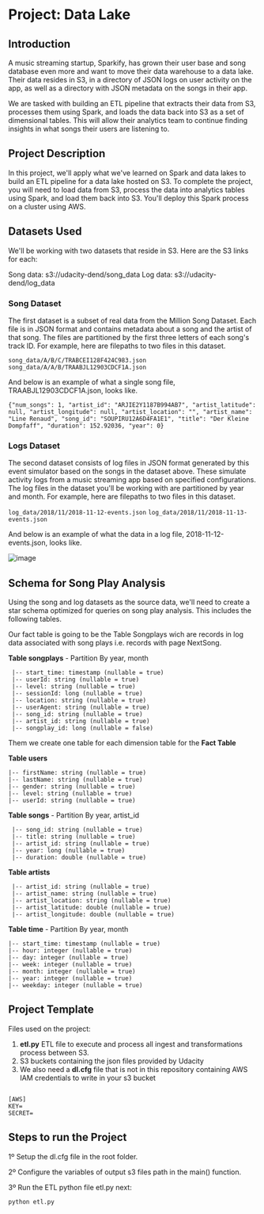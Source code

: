 # Project: Data Lake

## Introduction
A music streaming startup, Sparkify, has grown their user base and song database even more and want to move their data warehouse to a data lake. Their data resides in S3, in a directory of JSON logs on user activity on the app, as well as a directory with JSON metadata on the songs in their app.

We are tasked with building an ETL pipeline that extracts their data from S3, processes them using Spark, and loads the data back into S3 as a set of dimensional tables. This will allow their analytics team to continue finding insights in what songs their users are listening to.

## Project Description
In this project, we'll apply what we've learned on Spark and data lakes to build an ETL pipeline for a data lake hosted on S3. To complete the project, you will need to load data from S3, process the data into analytics tables using Spark, and load them back into S3. You'll deploy this Spark process on a cluster using AWS.

## Datasets Used

We'll be working with two datasets that reside in S3. Here are the S3 links for each:

Song data: s3://udacity-dend/song_data
Log data: s3://udacity-dend/log_data

### Song Dataset
The first dataset is a subset of real data from the Million Song Dataset. 
Each file is in JSON format and contains metadata about a song and the artist of that song. 
The files are partitioned by the first three letters of each song's track ID. 
For example, here are filepaths to two files in this dataset.

`song_data/A/B/C/TRABCEI128F424C983.json`
`song_data/A/A/B/TRAABJL12903CDCF1A.json`

And below is an example of what a single song file, TRAABJL12903CDCF1A.json, looks like.

```
{"num_songs": 1, "artist_id": "ARJIE2Y1187B994AB7", "artist_latitude": null, "artist_longitude": null, "artist_location": "", "artist_name": "Line Renaud", "song_id": "SOUPIRU12A6D4FA1E1", "title": "Der Kleine Dompfaff", "duration": 152.92036, "year": 0}
```

### Logs Dataset
The second dataset consists of log files in JSON format generated by this event simulator based on the songs in the dataset above. 
These simulate activity logs from a music streaming app based on specified configurations.
The log files in the dataset you'll be working with are partitioned by year and month. For example, here are filepaths to two files in this dataset.

`log_data/2018/11/2018-11-12-events.json`
`log_data/2018/11/2018-11-13-events.json`

And below is an example of what the data in a log file, 2018-11-12-events.json, looks like.

![image](https://user-images.githubusercontent.com/21292638/125691983-b0cd0761-b3d5-4e4e-8bbc-5899a8196438.png)


## Schema for Song Play Analysis
Using the song and log datasets as the source data, we'll need to create a star schema optimized for queries on song play analysis. This includes the following tables.

Our fact table is going to be the Table Songplays wich are records in log data associated with song plays i.e. records with page NextSong.

**Table songplays** - Partition By year, month
```
 |-- start_time: timestamp (nullable = true)
 |-- userId: string (nullable = true)
 |-- level: string (nullable = true)
 |-- sessionId: long (nullable = true)
 |-- location: string (nullable = true)
 |-- userAgent: string (nullable = true)
 |-- song_id: string (nullable = true)
 |-- artist_id: string (nullable = true)
 |-- songplay_id: long (nullable = false)
```

Them we create one table for each dimension table for the **Fact Table**
 
 **Table users** 
 ```
 |-- firstName: string (nullable = true)
 |-- lastName: string (nullable = true)
 |-- gender: string (nullable = true)
 |-- level: string (nullable = true)
 |-- userId: string (nullable = true)
```

**Table songs** - Partition By year, artist_id
```
 |-- song_id: string (nullable = true)
 |-- title: string (nullable = true)
 |-- artist_id: string (nullable = true)
 |-- year: long (nullable = true)
 |-- duration: double (nullable = true)
```

**Table artists**

```
 |-- artist_id: string (nullable = true)
 |-- artist_name: string (nullable = true)
 |-- artist_location: string (nullable = true)
 |-- artist_latitude: double (nullable = true)
 |-- artist_longitude: double (nullable = true)
```

**Table time** - Partition By year, month
 ```
 |-- start_time: timestamp (nullable = true)
 |-- hour: integer (nullable = true)
 |-- day: integer (nullable = true)
 |-- week: integer (nullable = true)
 |-- month: integer (nullable = true)
 |-- year: integer (nullable = true)
 |-- weekday: integer (nullable = true)
```

## Project Template

Files used on the project:
1. **etl.py** ETL file to execute and process all ingest and transformations process between S3.
2. S3 buckets containing the json files provided by Udacity
3. We also need a **dl.cfg** file that is not in this repository containing AWS IAM credentials to write in your s3 bucket

```

[AWS]
KEY=
SECRET=

```
## Steps to run the Project

1º Setup the dl.cfg file in the root folder.

2º Configure the variables of output s3 files path in the main() function.

3º Run the ETL python file etl.py next:
```
python etl.py
```
